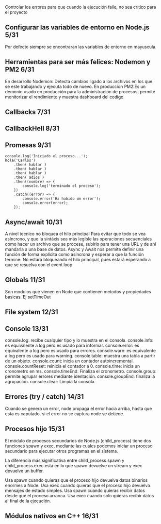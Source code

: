 

Controlar los errores para que cuando la ejecución falle, no sea critico para el proyecto

## Configurar las variables de entorno en Node.js 5/31
Por defecto siempre se encontraran las variables de entorno en mayuscula.


## Herramientas para ser más felices: Nodemon y PM2 6/31
En desarrollo Nodemon: Detecta cambios ligado a los archivos en los que se este trabajando y ejecuta todo de nuevo.
En produccion PM2:Es un demonio usado en producción para la administracion de procesos, permite monitorizar el rendimiento y muestra dashboard del codigo. 

## Callbacks 7/31

## CallbackHell 8/31
## Promesas 9/31
```
console.log('Iniciado el proceso...');
hola('Carlos')
    .then( hablar )
    .then( hablar )
    .then( hablar )
    .then( adios )
    .then((nombre) => {
        console.log('terminado el proceso');
    })
    .catch((error) => {
        console.error('Ha habido un error');
        console.error(error);
    });
```

## Async/await 10/31
A nivel tecnico no bloquea el hilo principal
Para evitar que todo se vea asíncrono, y que la sintáxis sea más legible las operaciones secuenciales como hacer un archivo que se procese, subirlo para tener una URL y de ahí mandarla a una base de datos.
Async y Await nos permite definir una función de forma explícita como asíncrona y esperar a que la función termine. No estará bloqueando el hilo principal, pues estará esperando a que se resuelva con el event loop

## Globals 11/31
Son modulos que vienen en Node que contienen metodos y propiedades basicas. Ej setTimeOut

## File system 12/31

## Console 13/31
console.log: recibe cualquier tipo y lo muestra en el consola.
console.info: es equivalente a log pero es usado para informar.
console.error: es equivalente a log pero es usado para errores.
console.warn: es equivalente a log pero es usado para warning.
console.table: muestra una tabla a partir de un objeto.
console.count: inicia un contador autoincremental.
console.countReset: reinicia el contador a 0.
console.time: inicia un cronometro en ms.
console.timeEnd: Finaliza el cronometro.
console.group: permite agrupar errores mediante identación.
console.groupEnd: finaliza la agrupación.
console.clear: Limpia la consola.

## Errores (try / catch) 14/31
Cuando se genera un error, node propaga el error hacia arriba, hasta que esta es caputado. si el error no se captura node se detiene.

## Procesos hijo 15/31
El módulo de procesos secundarios de Node.js (child_process) tiene dos funciones spawn y exec, mediante las cuales podemos iniciar un proceso secundario para ejecutar otros programas en el sistema.

La diferencia más significativa entre child_process.spawn y child_process.exec está en lo que spawn devuelve un stream y exec devuelve un buffer.

Usa spawn cuando quieras que el proceso hijo devuelva datos binarios enormes a Node.
Usa exec cuando quieras que el proceso hijo devuelva mensajes de estado simples.
Usa spawn cuando quieras recibir datos desde que el proceso arranca.
Usa exec cuando solo quieras recibir datos al final de la ejecución.

## Módulos nativos en C++ 16/31

